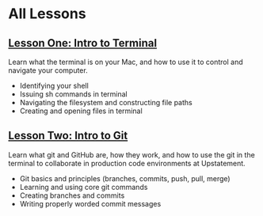 # All Lessons

## [Lesson One: Intro to Terminal](/learn/lessons/lesson-one)

Learn what the terminal is on your Mac, and how to use it to control and navigate your computer.

- Identifying your shell
- Issuing sh commands in terminal
- Navigating the filesystem and constructing file paths
- Creating and opening files in terminal

## [Lesson Two: Intro to Git](/learn/lessons/lesson-two)

Learn what git and GitHub are, how they work, and how to use the git in the terminal to collaborate in production code environments at Upstatement.

- Git basics and principles (branches, commits, push, pull, merge)
- Learning and using core git commands
- Creating branches and commits
- Writing properly worded commit messages
